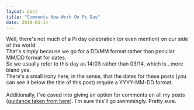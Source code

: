 ```yaml
---
layout: post
title: "Comments Now Work On Pi Day"
date: 2019-03-14
---
```


Well, there's not much of a Pi day celebration (or even mention) on our side of the world.<br/>
That's simply because we go for a DD/MM format rather than peculiar MM/DD format for dates.<br/>
So we usually refer to this day as 14/03 rather than 03/14, which is...more bland yes.<br/>
There's a small irony here, in the sense, that the dates for these posts (you can see it below the title of this post) require a YYYY-MM-DD format.<br/>
<br/>
Additionally, I've caved into giving an option for comments on all my posts ([guidance taken from here](https://60devs.com/adding-comments-to-your-jekyll-blog.html)). I'm sure this'll go swimmingly. Pretty sure.
